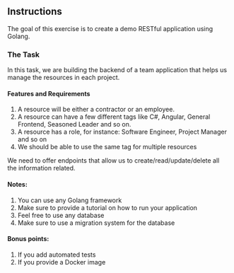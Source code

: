 ## Instructions

The goal of this exercise is to create a demo RESTful application using Golang.

### The Task

In this task, we are building the backend of a team application that helps us manage the resources in each project.

#### Features and Requirements

1. A resource will be either a contractor or an employee.
2. A resource can have a few different tags like C#, Angular, General Frontend, Seasoned Leader and so on.
3. A resource has a role, for instance: Software Engineer, Project Manager and so on
4. We should be able to use the same tag for multiple resources

We need to offer endpoints that allow us to create/read/update/delete all the information related.

#### Notes:

1. You can use any Golang framework
2. Make sure to provide a tutorial on how to run your application
3. Feel free to use any database
4. Make sure to use a migration system for the database

#### Bonus points:

1. If you add automated tests
2. If you provide a Docker image